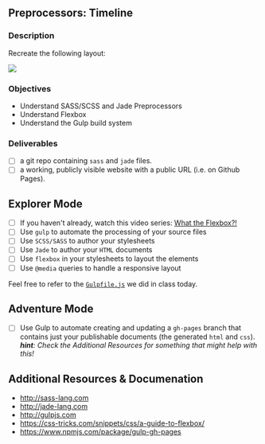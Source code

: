 ## Preprocessors: Timeline

### Description

Recreate the following layout:

![](https://dl.dropboxusercontent.com/u/4024808/tiy/timeline.png)

### Objectives

* Understand SASS/SCSS and Jade Preprocessors
* Understand Flexbox
* Understand the Gulp build system

### Deliverables

- [ ] a git repo containing `sass` and `jade` files.
- [ ] a working, publicly visible website with a public URL (i.e. on Github Pages).

## Explorer Mode

- [ ] If you haven't already, watch this video series: [What the Flexbox?!](https://www.youtube.com/watch?v=Vj7NZ6FiQvo&list=PLu8EoSxDXHP7xj_y6NIAhy0wuCd4uVdid)
- [ ] Use `gulp` to automate the processing of your source files
- [ ] Use `SCSS/SASS` to author your stylesheets
- [ ] Use `Jade` to author your `HTML` documents
- [ ] Use `flexbox` in your stylesheets to layout the elements
- [ ] Use `@media` queries to handle a responsive layout

Feel free to refer to the [`Gulpfile.js`](https://github.com/tiy-tpa-js-q3-2015/notes/blob/master/week-3/day-1-class/paws-of-love/gulpfile.js) we did in class today.

## Adventure Mode

- [ ] Use Gulp to automate creating and updating a `gh-pages` branch that contains just your publishable documents (the generated `html` and `css`). _**hint**: Check the Additional Resources for something that might help with this!_

## Additional Resources & Documenation

- http://sass-lang.com
- http://jade-lang.com
- http://gulpjs.com
- https://css-tricks.com/snippets/css/a-guide-to-flexbox/
- https://www.npmjs.com/package/gulp-gh-pages
